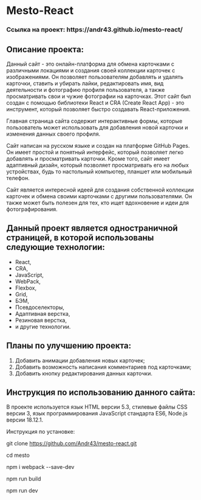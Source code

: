 # Mesto-React 
<h3>Ссылка на проект: https://andr43.github.io/mesto-react/</h3>

## Описание проекта:
Данный сайт - это онлайн-платформа для обмена карточками с различными локациями и создания своей коллекции карточек с изображениями. Он позволяет пользователям добавлять и удалять карточки, ставить и убирать лайки, редактировать имя, вид деятельности и фотографию профиля пользователя, а также просматривать свои и чужие фотографии на карточках. Этот сайт был создан с помощью библиотеки React и CRA (Create React App) - это инструмент, который позволяет быстро создавать React-приложения.

Главная страница сайта содержит интерактивные формы, которые пользователь может использовать для добавления новой карточки и изменения данных своего профиля.

Сайт написан на русском языке и создан на платформе GitHub Pages. Он имеет простой и понятный интерфейс, который позволяет легко добавлять и просматривать карточки. Кроме того, сайт имеет адаптивный дизайн, который позволяет просматривать его на любых устройствах, будь то настольный компьютер, планшет или мобильный телефон.

Сайт является интересной идеей для создания собственной коллекции карточек и обмена своими карточками с другими пользователями. Он также может быть полезен для тех, кто ищет вдохновение и идеи для фотографирования.

## Данный проект является одностраничной страницей, в которой использованы следующие технологии:  
* React,
* CRA,
* JavaScript,
* WebPack, 
* Flexbox, 
* Grid,
* БЭМ,  
* Псевдоселекторы,  
* Адаптивная верстка, 
* Резиновая верстка,
* и другие технологии.

## Планы по улучшению проекта:
1. Добавить анимации добавления новых карточек;
2. Добавить возможность написания комментариев под карточками;
3. Добавить кнопку редактирования данных карточки.

## Инструкция по использованию данного сайта:
В проекте используется язык HTML версии 5.3, стилевые файлы CSS версии 3, язык программирования JavaScript стандарта ES6, Node.js версии 18.12.1.

Инструкция по установке:

git clone https://github.com/Andr43/mesto-react.git

cd mesto

npm i webpack --save-dev

npm run build

npm run dev